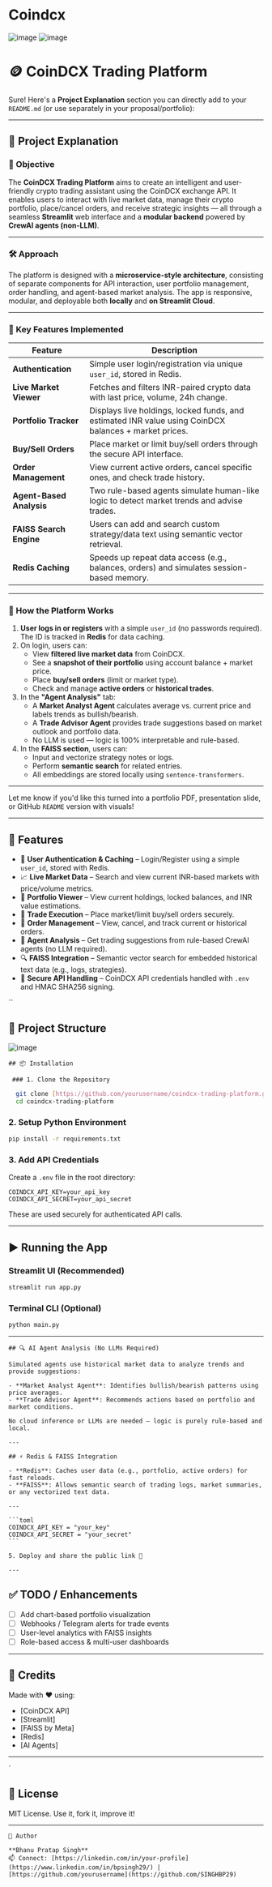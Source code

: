 # Coindcx

![image](https://github.com/user-attachments/assets/096108cb-9281-4ed3-b63d-f0852918eeb2)
![image](https://github.com/user-attachments/assets/b0afe651-e5bd-498d-805f-e30d376fbca6)



# 🪙 CoinDCX Trading Platform

Sure! Here's a **Project Explanation** section you can directly add to your `README.md` (or use separately in your proposal/portfolio):

---

## 🧩 Project Explanation

### 🎯 Objective

The **CoinDCX Trading Platform** aims to create an intelligent and user-friendly crypto trading assistant using the CoinDCX exchange API. It enables users to interact with live market data, manage their crypto portfolio, place/cancel orders, and receive strategic insights — all through a seamless **Streamlit** web interface and a **modular backend** powered by **CrewAI agents (non-LLM)**.

---

### 🛠️ Approach

The platform is designed with a **microservice-style architecture**, consisting of separate components for API interaction, user portfolio management, order handling, and agent-based market analysis. The app is responsive, modular, and deployable both **locally** and **on Streamlit Cloud**.

---

### 🌟 Key Features Implemented

| Feature | Description |
|--------|-------------|
| **Authentication** | Simple user login/registration via unique `user_id`, stored in Redis. |
| **Live Market Viewer** | Fetches and filters INR-paired crypto data with last price, volume, 24h change. |
| **Portfolio Tracker** | Displays live holdings, locked funds, and estimated INR value using CoinDCX balances + market prices. |
| **Buy/Sell Orders** | Place market or limit buy/sell orders through the secure API interface. |
| **Order Management** | View current active orders, cancel specific ones, and check trade history. |
| **Agent-Based Analysis** | Two rule-based agents simulate human-like logic to detect market trends and advise trades. |
| **FAISS Search Engine** | Users can add and search custom strategy/data text using semantic vector retrieval. |
| **Redis Caching** | Speeds up repeat data access (e.g., balances, orders) and simulates session-based memory. |

---

### 🧠 How the Platform Works

1. **User logs in or registers** with a simple `user_id` (no passwords required). The ID is tracked in **Redis** for data caching.
2. On login, users can:
   - View **filtered live market data** from CoinDCX.
   - See a **snapshot of their portfolio** using account balance + market price.
   - Place **buy/sell orders** (limit or market type).
   - Check and manage **active orders** or **historical trades**.
3. In the **"Agent Analysis"** tab:
   - A **Market Analyst Agent** calculates average vs. current price and labels trends as bullish/bearish.
   - A **Trade Advisor Agent** provides trade suggestions based on market outlook and portfolio data.
   - No LLM is used — logic is 100% interpretable and rule-based.
4. In the **FAISS section**, users can:
   - Input and vectorize strategy notes or logs.
   - Perform **semantic search** for related entries.
   - All embeddings are stored locally using `sentence-transformers`.

---

Let me know if you'd like this turned into a portfolio PDF, presentation slide, or GitHub `README` version with visuals!

---

## 🚀 Features

  - 👤 **User Authentication & Caching** – Login/Register using a simple `user_id`, stored with Redis.
  - 📈 **Live Market Data** – Search and view current INR-based markets with price/volume metrics.
  - 💼 **Portfolio Viewer** – View current holdings, locked balances, and INR value estimations.
  - 💸 **Trade Execution** – Place market/limit buy/sell orders securely.
  - 📃 **Order Management** – View, cancel, and track current or historical orders.
  - 🤖 **Agent Analysis** – Get trading suggestions from rule-based CrewAI agents (no LLM required).
  - 🔍 **FAISS Integration** – Semantic vector search for embedded historical text data (e.g., logs, strategies).
  - 🔐 **Secure API Handling** – CoinDCX API credentials handled with `.env` and HMAC SHA256 signing.
  
``
## 📂 Project Structure

 ![image](https://github.com/user-attachments/assets/842c2692-c17d-453e-8904-4fb9f8b8798e)


 ```` 
 ## 📦 Installation
  
  ### 1. Clone the Repository
  `````
```bash
  git clone [https://github.com/yourusername/coindcx-trading-platform.git](https://github.com/SINGHBP29/Coindcx/edit/main/)
  cd coindcx-trading-platform
```

### 2. Setup Python Environment

```bash
pip install -r requirements.txt
```

### 3. Add API Credentials

Create a `.env` file in the root directory:

```env
COINDCX_API_KEY=your_api_key
COINDCX_API_SECRET=your_api_secret
```

These are used securely for authenticated API calls.

---

## ▶️ Running the App

### Streamlit UI (Recommended)

```bash
streamlit run app.py
```

### Terminal CLI (Optional)

```bash
python main.py
```

---
````
## 🔍 AI Agent Analysis (No LLMs Required)

Simulated agents use historical market data to analyze trends and provide suggestions:

- **Market Analyst Agent**: Identifies bullish/bearish patterns using price averages.
- **Trade Advisor Agent**: Recommends actions based on portfolio and market conditions.

No cloud inference or LLMs are needed — logic is purely rule-based and local.

---

## ⚡ Redis & FAISS Integration

- **Redis**: Caches user data (e.g., portfolio, active orders) for fast reloads.
- **FAISS**: Allows semantic search of trading logs, market summaries, or any vectorized text data.

---

```toml
COINDCX_API_KEY = "your_key"
COINDCX_API_SECRET = "your_secret"
```

5. Deploy and share the public link 🎉

---
````
## ✅ TODO / Enhancements

- [ ] Add chart-based portfolio visualization
- [ ] Webhooks / Telegram alerts for trade events
- [ ] User-level analytics with FAISS insights
- [ ] Role-based access & multi-user dashboards

---

## 🧠 Credits

Made with ❤️ using:

- [CoinDCX API]
- [Streamlit]
- [FAISS by Meta]
- [Redis]
- [AI Agents]

---
`
## 📜 License

MIT License. Use it, fork it, improve it!

---
````
🙌 Author

**Bhanu Pratap Singh**  
📫 Connect: [https://linkedin.com/in/your-profile](https://www.linkedin.com/in/bpsingh29/) | [https://github.com/yourusername](https://github.com/SINGHBP29)

````
